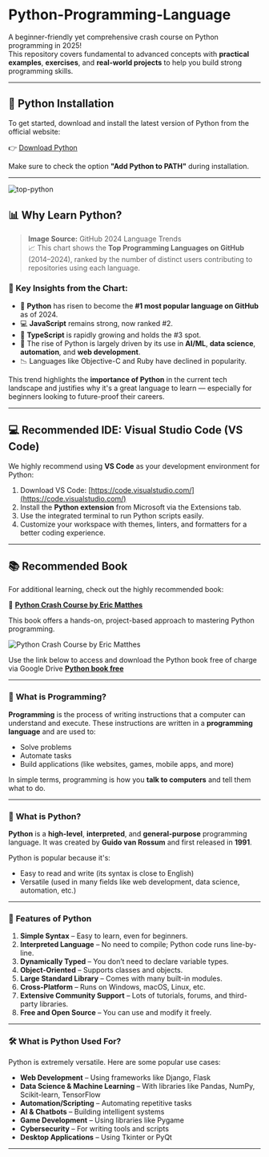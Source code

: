 # Python-Programming-Language

A beginner-friendly yet comprehensive crash course on Python programming in 2025!  
This repository covers fundamental to advanced concepts with **practical examples**, **exercises**, and **real-world projects** to help you build strong programming skills.

---

## 🔧 Python Installation

To get started, download and install the latest version of Python from the official website:

👉 [Download Python](https://www.python.org/downloads/)

Make sure to check the option **"Add Python to PATH"** during installation.

---
![top-python](https://github.com/user-attachments/assets/8851a0c3-aaec-40d4-b3f3-c12a02b630c0)

## 📊 Why Learn Python?
> **Image Source:** GitHub 2024 Language Trends  
> 📈 This chart shows the **Top Programming Languages on GitHub** (2014–2024), ranked by the number of distinct users contributing to repositories using each language.

### 🔎 Key Insights from the Chart:
- 🥇 **Python** has risen to become the **#1 most popular language on GitHub** as of 2024.
- 💻 **JavaScript** remains strong, now ranked #2.
- 🚀 **TypeScript** is rapidly growing and holds the #3 spot.
- 🧠 The rise of Python is largely driven by its use in **AI/ML**, **data science**, **automation**, and **web development**.
- 📉 Languages like Objective-C and Ruby have declined in popularity.

This trend highlights the **importance of Python** in the current tech landscape and justifies why it's a great language to learn — especially for beginners looking to future-proof their careers.


---

## 💻 Recommended IDE: Visual Studio Code (VS Code)

We highly recommend using **VS Code** as your development environment for Python:

1. Download VS Code: [https://code.visualstudio.com/](https://code.visualstudio.com/)
2. Install the **Python extension** from Microsoft via the Extensions tab.
3. Use the integrated terminal to run Python scripts easily.
4. Customize your workspace with themes, linters, and formatters for a better coding experience.

---

## 📚 Recommended Book

For additional learning, check out the highly recommended book:

📘 [**Python Crash Course by Eric Matthes**](https://www.amazon.com/Python-Crash-Course-Eric-Matthes/dp/1718502702)

This book offers a hands-on, project-based approach to mastering Python programming.

![Python Crash Course by Eric Matthes](https://github.com/user-attachments/assets/54ebd08a-1973-458c-b1b3-ff7c50492bf1)

Use the link below to access and download the Python book free of charge via Google Drive 
[**Python  book free**](https://drive.google.com/file/d/1nZc0HqA2MEiPl4Dy8IA9KLjnnEpy3W4Q/view?usp=sharing)

---

### 🔹 **What is Programming?**
**Programming** is the process of writing instructions that a computer can understand and execute. These instructions are written in a **programming language** and are used to:
- Solve problems
- Automate tasks
- Build applications (like websites, games, mobile apps, and more)

In simple terms, programming is how you **talk to computers** and tell them what to do.

---

### 🐍 **What is Python?**
**Python** is a **high-level**, **interpreted**, and **general-purpose** programming language. It was created by **Guido van Rossum** and first released in **1991**.

Python is popular because it's:
- Easy to read and write (its syntax is close to English)
- Versatile (used in many fields like web development, data science, automation, etc.)

---

### 🌟 **Features of Python**
1. **Simple Syntax** – Easy to learn, even for beginners.
2. **Interpreted Language** – No need to compile; Python code runs line-by-line.
3. **Dynamically Typed** – You don’t need to declare variable types.
4. **Object-Oriented** – Supports classes and objects.
5. **Large Standard Library** – Comes with many built-in modules.
6. **Cross-Platform** – Runs on Windows, macOS, Linux, etc.
7. **Extensive Community Support** – Lots of tutorials, forums, and third-party libraries.
8. **Free and Open Source** – You can use and modify it freely.

---

### 🛠️ **What is Python Used For?**
Python is extremely versatile. Here are some popular use cases:
- **Web Development** – Using frameworks like Django, Flask
- **Data Science & Machine Learning** – With libraries like Pandas, NumPy, Scikit-learn, TensorFlow
- **Automation/Scripting** – Automating repetitive tasks
- **AI & Chatbots** – Building intelligent systems
- **Game Development** – Using libraries like Pygame
- **Cybersecurity** – For writing tools and scripts
- **Desktop Applications** – Using Tkinter or PyQt

---
